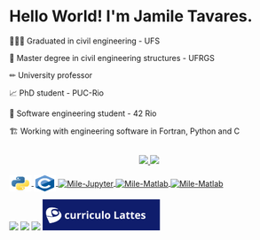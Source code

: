# Hello World! I'm Jamile Tavares.
👷🏻‍♀️ Graduated in civil engineering - UFS</p>
🌉 Master degree in civil engineering structures - UFRGS</p>
✏ University professor</p>
📈 PhD student - PUC-Rio </p>
🚀 Software engineering student - 42 Rio </p>
🏗 Working with engineering software in Fortran, Python and C</p>
##


<div align="center">
  <a href="https://github.com/jmatavares">
  <img height="180em" src="https://github-readme-stats.vercel.app/api?username=jmatavares&show_icons=true&theme=dracula&include_all_commits=true&count_private=true"/>
  <img height="180em" src="https://github-readme-stats.vercel.app/api/top-langs/?username=jmatavares&layout=compact&langs_count=7&theme=dracula"/>
</div>
  <div style="display: inline_block"><br>
  <img align="center" alt="Mile-Python" height="30" width="40" src="https://raw.githubusercontent.com/devicons/devicon/master/icons/python/python-original.svg">
  <img align="center" alt="Mile-C" height="30" width="40" src="https://raw.githubusercontent.com/devicons/devicon/master/icons/c/c-original.svg">
  <img align="center" alt="Mile-Jupyter" height="30" width="40"  src="https://cdn.jsdelivr.net/gh/devicons/devicon/icons/jupyter/jupyter-original-wordmark.svg">
  <img align="center" alt="Mile-Matlab" height="30" width="40"   src="https://cdn.jsdelivr.net/gh/devicons/devicon/icons/matlab/matlab-original.svg">
  <img align="center" alt="Mile-Matlab" height="30" width="40"   src="https://github.com/simple-icons/simple-icons/blob/develop/icons/fortran.svg"> 
</div>
  </p>
  </p>
  <a href="https://www.instagram.com/eng.jtavares/" target="_blank"><img src="https://img.shields.io/badge/-Instagram-%23E4405F?style=for-the-badge&logo=instagram&logoColor=white" target="_blank"></a>
  <a href="https://www.linkedin.com/in/jamile-tavares-517856155/" target="_blank"><img src="https://img.shields.io/badge/-LinkedIn-%230077B5?style=for-the-badge&logo=linkedin&logoColor=white" target="_blank"></a> 
    <a href="https://www.youtube.com/channel/UCm4m7pDIVGNIYTCScrpSnSg" target="_blank"><img src="https://img.shields.io/badge/YouTube-FF0000?style=for-the-badge&logo=youtube&logoColor=white" target="_blank"></a>
    <a href="http://lattes.cnpq.br/7944564334382163" target="_blank"><img src="https://github.com/jmatavares/Icons/blob/main/icon-curriculo-lattes_git.svg" target="_blank"></a>
   

</div>
